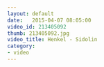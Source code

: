 ```yaml
---
layout: default
date:   2015-04-07 08:05:00
video_id: 213405092
thumb: 213405092.jpg
video_title: Henkel - Sidolin
category:
- video
---
```


